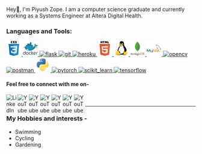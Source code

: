 Hey👋, I'm Piyush Zope. I am a computer science graduate and currently working as a Systems Engineer at Altera Digital Health.


<h3 align="left">Languages and Tools:</h3>
<p align="left"><a href="https://www.w3schools.com/css/" target="_blank"> <img src="https://raw.githubusercontent.com/devicons/devicon/master/icons/css3/css3-original-wordmark.svg" alt="css3" width="40" height="40"/> </a> <a href="https://www.docker.com/" target="_blank"> <img src="https://raw.githubusercontent.com/devicons/devicon/master/icons/docker/docker-original-wordmark.svg" alt="docker" width="40" height="40"/> </a> <a href="https://flask.palletsprojects.com/" target="_blank"> <img src="https://www.vectorlogo.zone/logos/pocoo_flask/pocoo_flask-icon.svg" alt="flask" width="40" height="40"/> </a> <a href="https://git-scm.com/" target="_blank"> <img src="https://www.vectorlogo.zone/logos/git-scm/git-scm-icon.svg" alt="git" width="40" height="40"/> </a> <a href="https://heroku.com" target="_blank"> <img src="https://www.vectorlogo.zone/logos/heroku/heroku-icon.svg" alt="heroku" width="40" height="40"/> </a> <a href="https://www.w3.org/html/" target="_blank"> <img src="https://raw.githubusercontent.com/devicons/devicon/master/icons/html5/html5-original-wordmark.svg" alt="html5" width="40" height="40"/> </a> <a href="https://www.linux.org/" target="_blank"> <img src="https://raw.githubusercontent.com/devicons/devicon/master/icons/linux/linux-original.svg" alt="linux" width="40" height="40"/> </a> <a href="https://www.mongodb.com/" target="_blank"> <img src="https://raw.githubusercontent.com/devicons/devicon/master/icons/mongodb/mongodb-original-wordmark.svg" alt="mongodb" width="40" height="40"/> </a> <a href="https://www.mysql.com/" target="_blank"> <img src="https://raw.githubusercontent.com/devicons/devicon/master/icons/mysql/mysql-original-wordmark.svg" alt="mysql" width="40" height="40"/> </a> <a href="https://opencv.org/" target="_blank"> <img src="https://www.vectorlogo.zone/logos/opencv/opencv-icon.svg" alt="opencv" width="40" height="40"/> </a> <a href="https://postman.com" target="_blank"> <img src="https://www.vectorlogo.zone/logos/getpostman/getpostman-icon.svg" alt="postman" width="40" height="40"/> </a> <a href="https://www.python.org" target="_blank"> <img src="https://raw.githubusercontent.com/devicons/devicon/master/icons/python/python-original.svg" alt="python" width="40" height="40"/> </a> <a href="https://pytorch.org/" target="_blank"> <img src="https://www.vectorlogo.zone/logos/pytorch/pytorch-icon.svg" alt="pytorch" width="40" height="40"/> </a> <a href="https://scikit-learn.org/" target="_blank"> <img src="https://upload.wikimedia.org/wikipedia/commons/0/05/Scikit_learn_logo_small.svg" alt="scikit_learn" width="40" height="40"/> </a> <a href="https://www.tensorflow.org" target="_blank"> <img src="https://www.vectorlogo.zone/logos/tensorflow/tensorflow-icon.svg" alt="tensorflow" width="40" height="40"/> </a> </p>


#### Feel free to connect with me on- 

[<img align="left"  alt="LinkedIn" width="30px" src="https://img.icons8.com/color/48/000000/linkedin.png"/>][linkedin]
[<img align="left" alt="YouTube" width="30px" src="https://www.vectorlogo.zone/logos/youtube/youtube-tile.svg"/>][YouTube]
[<img align="left" alt="YouTube" width="30px" src="https://www.vectorlogo.zone/logos/youtube/youtube-tile.svg"/>][YouTube]
[<img align="left" alt="YouTube" width="30px" src="https://www.vectorlogo.zone/logos/youtube/youtube-tile.svg"/>][YouTube]
[<img align="left" alt="YouTube" width="30px" src="https://www.vectorlogo.zone/logos/youtube/youtube-tile.svg"/>][YouTube]
[<img align="left" alt="YouTube" width="30px" src="https://www.vectorlogo.zone/logos/youtube/youtube-tile.svg"/>][YouTube]
[<img align="left" alt="YouTube" width="30px" src="https://www.vectorlogo.zone/logos/youtube/youtube-tile.svg"/>][YouTube]
<br>

<hr>

[linkedin]: https://www.linkedin.com/in/piyush-sanjay-zope-0ab59b130/
[YouTube]: https://www.youtube.com/channel/UCorrH3pF2SIt86Zc60h4-tQ


### My Hobbies and interests -
* Swimming
* Cycling
* Gardening
